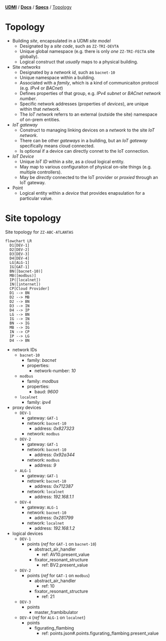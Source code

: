 [**UDMI**](../../) / [**Docs**](../) / [**Specs**](./) / [Topology](#)

# Topology

* Building _site_, encapsulated in a UDMI _site model_
  * Designated by a _site code_, such as `ZZ-TRI-DEVTA`
  * Unique global namespace (e.g. there is only _one_ `ZZ-TRI-FECTA` site globally).
  * Logical construct that _usually_ maps to a physical building.
* Site _networks_
  * Designated by a _network id_, such as `bacnet-10`
  * Unique namespace within a building.
  * Associated with a _family_, which is a kind of communicaiton protocol (e.g. _IPv4_ or _BACnet_)
  * Defines properties of that group, e.g. _IPv4 subnet_ or _BACnet network number_.
  * Specific network addresses (properties of _devices_), are unique within that _network_.
  * The _IoT network_ referrs to an external (outside the site) namespace of on-prem entities.
* _IoT gateway_
  * Construct to managing linking devices on a _network_ to the site _IoT network_.
  * There can be other _gateways_ in a building, but an _IoT gateway_ specifically means cloud connected.
  * Is optional if a device can directly connet to the IoT connection.
* _IoT Device_
  * Unique _IoT ID_ within a _site_, as a cloud logical entity.
  * May map to various configuraiton of physical on-site things (e.g. multiple controllers).
  * May be _directly_ connected to the IoT provider or _proxied_ through an IoT gateway.
* Point
  * Logical entity within a _device_ that provides enapsulation for a particular value.

# Site topology

Site topology for `ZZ-ABC-ATLANTAS`
```mermaid
flowchart LR
  D1[DEV-1]
  D2[DEV-2]
  D3[DEV-3]
  D4[DEV-4]
  LG[ALG-1]
  IG[GAT-1]
  BN([bacnet-10)]
  MB([modbus)]
  IP([localnet])
  IN([internet])
  CP[Cloud Provider]
  D1 --> BN
  D2 --> MB
  D2 --> BN
  D3 --> IN
  D4 --> IP
  LG --> BN
  IG --> IN
  BN --> IG
  MB --> IG
  IN --> CP
  IP --> LG
  D4 --> BN
```

* network IDs
  * `bacnet-10`
    * family: _bacnet_
    * properties:
      * network-number: _10_
  * `modbus`
    * family: _modbus_
    * properties:
      * baud: _9600_
  * `localnet`
    * family: _ipv4_
* proxy devices
  * `DEV-1`
    * gateway: `GAT-1`
    * network: `bacnet-10`
      * address: _0x827323_
    * network: `modbus`
  * `DEV-2`
    * gateway: `GAT-1`
    * network: `bacnet-10`
      * address: _0x92a344_
    * network: `modbus`
      * address: _9_
  * `ALG-1`
    * gateway: `GAT-1`
    * netowrk: `bacnet-10`
      * address: _0x712387_
    * network: `localnet`
      * address: _192.168.1.1_
  * `DEV-4`
    * gateway: `ALG-1`
    * network: `bacnet-10`
      * address: _0x281799_
    * network: `localnet`
      * address: _192.168.1.2_
* logical devices
  * `DEV-1`
    * points (_ref_ for `GAT-1` on `bacnet-10`)
      * abstract_air_handler
        * ref: AV10.present_value
      * fixator_resonant_structure
        * ref: BV2.present_value
  * `DEV-2`
    * points (_ref_ for `GAT-1` on `modbus`)
      * abstract_air_handler
        * ref: 10
      * fixator_resonant_structure
        * ref: 21
  * `DEV-3`
    * points
      * master_frambibulator
  * `DEV-4` (_ref_ for `ALG-1` on `localnet`)
    * points
      * figurating_flambing
        * ref: points.json#.points.figurating_flambing.present_value
